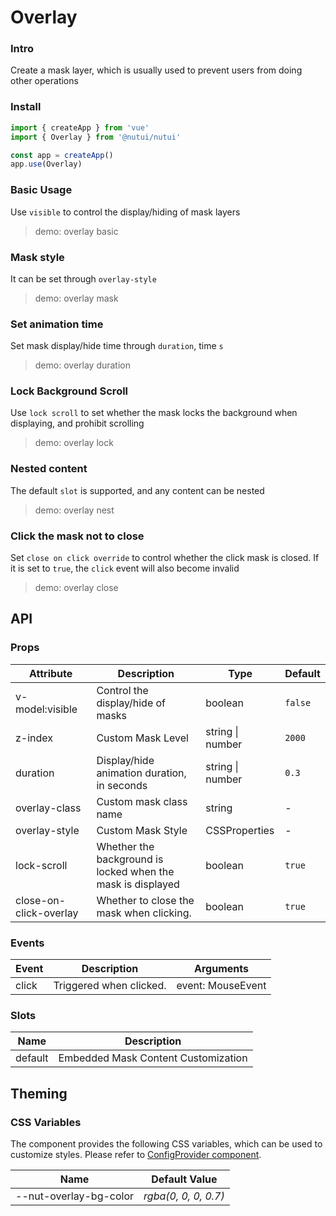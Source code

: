 # Overlay

### Intro

Create a mask layer, which is usually used to prevent users from doing other operations

### Install

```js
import { createApp } from 'vue'
import { Overlay } from '@nutui/nutui'

const app = createApp()
app.use(Overlay)
```

### Basic Usage

Use `visible` to control the display/hiding of mask layers

> demo: overlay basic

### Mask style

It can be set through `overlay-style`

> demo: overlay mask

### Set animation time

Set mask display/hide time through `duration`, time `s`

> demo: overlay duration

### Lock Background Scroll

Use `lock scroll` to set whether the mask locks the background when displaying, and prohibit scrolling

> demo: overlay lock

### Nested content

The default `slot` is supported, and any content can be nested

> demo: overlay nest

### Click the mask not to close

Set `close on click override` to control whether the click mask is closed. If it is set to `true`, the `click` event will also become invalid

> demo: overlay close

## API

### Props

| Attribute | Description | Type | Default |
| --- | --- | --- | --- |
| v-model:visible | Control the display/hide of masks | boolean | `false` |
| z-index | Custom Mask Level | string \| number | `2000` |
| duration | Display/hide animation duration, in seconds | string \| number | `0.3` |
| overlay-class | Custom mask class name | string | - |
| overlay-style | Custom Mask Style | CSSProperties | - |
| lock-scroll | Whether the background is locked when the mask is displayed | boolean | `true` |
| close-on-click-overlay | Whether to close the mask when clicking. | boolean | `true` |

### Events

| Event | Description | Arguments |
| --- | --- | --- |
| click | Triggered when clicked. | event: MouseEvent |

### Slots

| Name | Description |
| --- | --- |
| default | Embedded Mask Content Customization |

## Theming

### CSS Variables

The component provides the following CSS variables, which can be used to customize styles. Please refer to [ConfigProvider component](#/en-US/component/configprovider).

| Name | Default Value |
| --- | --- |
| --nut-overlay-bg-color | _rgba(0, 0, 0, 0.7)_ |
